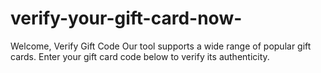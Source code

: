 # verify-your-gift-card-now-
Welcome, Verify Gift Code Our tool supports a wide range of popular gift cards. Enter your gift card code below to verify its authenticity.
